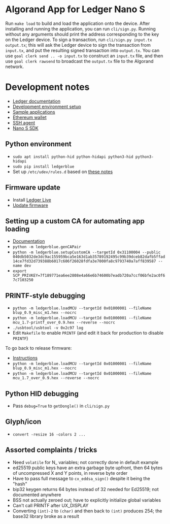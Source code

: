 # Algorand App for Ledger Nano S

Run `make load` to build and load the application onto the device. After
installing and running the application, you can run `cli/sign.py`.  Running
without any arguments should print the address corresponding to the
key on the Ledger device.  To sign a transaction, run `cli/sign.py input.tx
output.tx`; this will ask the Ledger device to sign the transaction from
`input.tx`, and put the resulting signed transaction into `output.tx`.
You can use `goal clerk send .. -o input.tx` to construct an `input.tx`
file, and then use `goal clerk rawsend` to broadcast the `output.tx`
file to the Algorand network.

# Development notes

- [Ledger documentation](https://ledger.readthedocs.io/)
- [Development environment setup](https://ledger.readthedocs.io/en/latest/userspace/getting_started.html)
- [Sample applications](https://github.com/LedgerHQ/ledger-sample-apps)
- [Ethereum wallet](https://github.com/LedgerHQ/ledger-app-eth/)
- [SSH agent](https://github.com/LedgerHQ/ledger-app-ssh-agent/)
- [Nano S SDK](https://github.com/LedgerHQ/nanos-secure-sdk)

## Python environment

- `sudo apt install python-hid python-hidapi python3-hid python3-hidapi`
- `sudo pip install ledgerblue`
- Set up `/etc/udev/rules.d` based on [these notes](https://github.com/LedgerHQ/blue-loader-python)

## Firmware update

- Install [Ledger Live](https://www.ledger.com/pages/ledger-live)
- [Update firmware](https://support.ledger.com/hc/en-us/articles/360002731113)

## Setting up a custom CA for automating app loading

- [Documentation](https://ledger.readthedocs.io/en/latest/userspace/debugging.html)
- `python -m ledgerblue.genCAPair`
- `python -m ledgerblue.setupCustomCA --targetId 0x31100004 --public 040db5032de3dc9ac155959bca5e163d1ab35789192495c99b39dceb82dafb5ffad14ce7fd32d739388b6017c606f26028fdfa3e7000fa8c9793740a7aff839587 --name dev`
- `export SCP_PRIVKEY=7f189771ea6ee2808e4a66e6b74600b7eadb720a7ccf06bfe2ac0f67c7103250`

## PRINTF-style debugging

- `python -m ledgerblue.loadMCU --targetId 0x01000001 --fileName blup_0.9_misc_m1.hex --nocrc`
- `python -m ledgerblue.loadMCU --targetId 0x01000001 --fileName mcu_1.7-printf_over_0.9.hex --reverse --nocrc`
- `./usbtool/usbtool -v 0x2c97 log`
- Edit `Makefile` to enable `PRINTF` (and edit it back for production to disable `PRINTF`)

To go back to release firmware:

- [Instructions](https://ledger.readthedocs.io/en/latest/userspace/debugging.html)
- `python -m ledgerblue.loadMCU --targetId 0x01000001 --fileName blup_0.9_misc_m1.hex --nocrc`
- `python -m ledgerblue.loadMCU --targetId 0x01000001 --fileName mcu_1.7_over_0.9.hex --reverse --nocrc`

## Python HID debugging

- Pass `debug=True` to `getDongle()` in `cli/sign.py`

## Glyph/icon

- `convert -resize 16 -colors 2 ...`

## Assorted complaints / tricks

- Need `volatile` for N_ variables; not correctly done in default example
- ed25519 public keys have an extra garbage byte upfront, then 64 bytes of uncompressed X and Y points, in reverse byte order
- Have to pass full message to `cx_eddsa_sign()` despite it being the "hash"
- bip32 keygen returns 64 bytes instead of 32 needed for Ed25519; not documented anywhere
- BSS not actually zeroed out; have to explicitly initialize global variables
- Can't call PRINTF after UX_DISPLAY
- Converting `(int)-2` to `(char)` and then back to `(int)` produces 254; the base32 library broke as a result
